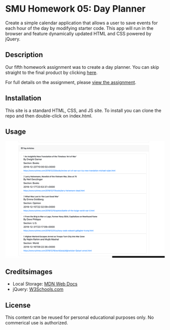 # SMU Homework 05: Day Planner

Create a simple calendar application that allows a user to save events for each hour of the day by modifying starter code. This app will run in the browser and feature dynamically updated HTML and CSS powered by jQuery.

## Description

Our fifth homework assignment was to create a day planner. You can skip straight to the final product by clicking [here](https://djfriar.github.io/SMU-Homework-04-Code-Quiz/).

For full details on the assignment, please [view the assignment](ASSIGNMENT.md).

## Installation

This site is a standard HTML, CSS, and JS site. To install you can clone the repo and then double-click on index.html.

## Usage

![Screenshot of the full size layout](./assets/images/screenshot.png)

## Creditsimages

- Local Storage: [MDN Web Docs](https://developer.mozilla.org/en-US/docs/Web/API/Window/localStorage)
- jQuery: [W3Schools.com](https://www.w3schools.com/jquery/default.asp)

## License

This content can be reused for personal educational purposes only. No commerical use is authorized.

